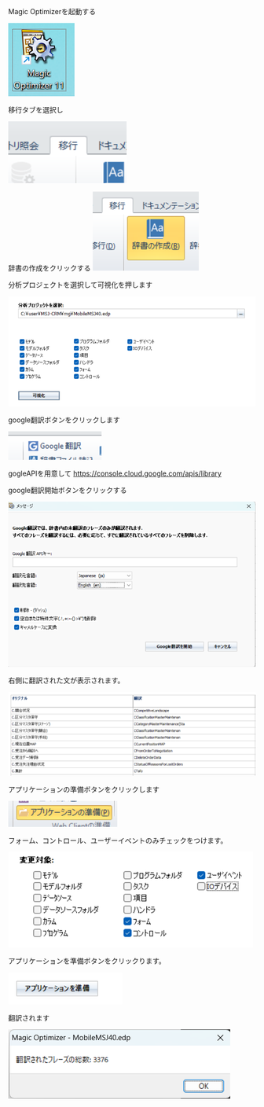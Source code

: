 Magic Optimizerを起動する

![](images/2023-06-20-09-21-05.png)

移行タブを選択し

![](images/2023-06-20-09-28-01.png)


辞書の作成をクリックする
![](images/2023-06-20-12-43-29.png)

分析プロジェクトを選択して可視化を押します

![](images/2023-06-20-12-45-30.png)


google翻訳ボタンをクリックします

![](images/2023-06-20-12-48-29.png)

gogleAPIを用意して
https://console.cloud.google.com/apis/library

google翻訳開始ボタンをクリックする

![](images/2023-06-20-13-47-20.png)

右側に翻訳された文が表示されます。

![](images/2023-06-20-13-50-03.png)

アプリケーションの準備ボタンをクリックします

![](images/2023-06-20-13-51-53.png)

フォーム、コントロール、ユーザーイベントのみチェックをつけます。

![](images/2023-06-20-13-52-47.png)

アプリケーションを準備ボタンをクリックります。

![](images/2023-06-20-13-54-45.png)

翻訳されます

![](images/2023-06-20-13-55-58.png)
